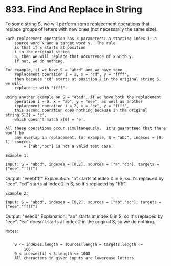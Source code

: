 # 833. Find And Replace in String

To some string S, we will perform some replacement operations that
        replace groups of letters with new ones (not necessarily the same size).

    Each replacement operation has 3 parameters: a starting index i, a
        source word x and a target word y.  The rule
        is that if x starts at position
        i in the original string
        S, then we will replace that occurrence of x with y. 
        If not, we do nothing.

    For example, if we have S = "abcd" and we have some
        replacement operation i = 2, x = "cd", y = "ffff",
        then because "cd" starts at position 2 in the original string S, we will
        replace it with "ffff".

    Using another example on S = "abcd", if we have both the replacement
        operation i = 0, x = "ab", y = "eee", as well as another
        replacement operation i = 2, x = "ec", y = "ffff",
        this second operation does nothing because in the original string S[2] = 'c',
        which doesn't match x[0] = 'e'.

    All these operations occur simultaneously.  It's guaranteed that there won't be
        any overlap in replacement: for example, S = "abc", indexes = [0, 1], sources
            = ["ab","bc"] is not a valid test case.

    Example 1:

    Input: S = "abcd", indexes = [0,2], sources = ["a","cd"], targets = ["eee","ffff"]
Output: "eeebffff"
Explanation: "a" starts at index 0 in S, so it's replaced by "eee".
"cd" starts at index 2 in S, so it's replaced by "ffff".

    Example 2:

    Input: S = "abcd", indexes = [0,2], sources = ["ab","ec"], targets = ["eee","ffff"]
Output: "eeecd"
Explanation: "ab" starts at index 0 in S, so it's replaced by "eee".
"ec" doesn't starts at index 2 in the original S, so we do nothing.

    Notes:

    
        0 <= indexes.length = sources.length = targets.length <=
            100
        0 < indexes[i] < S.length <= 1000
        All characters in given inputs are lowercase letters.
